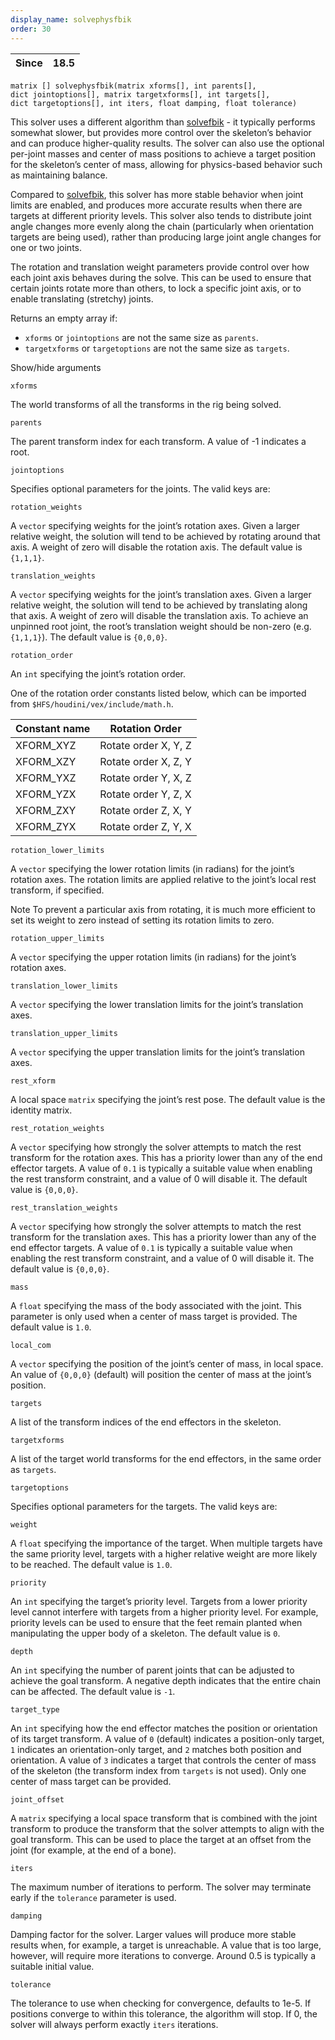 ```yaml
---
display_name: solvephysfbik
order: 30
---
```

| Since | 18.5 |
| --- | --- |

`matrix [] solvephysfbik(matrix xforms[], int parents[], dict jointoptions[], matrix targetxforms[], int targets[], dict targetoptions[], int iters, float damping, float tolerance)`

This solver uses a different algorithm than [solvefbik](solvefbik.html "Applies a full-body inverse kinematics algorithm to a skeleton.") - it typically performs somewhat slower, but provides more control over the skeleton’s behavior and can produce higher-quality results.
The solver can also use the optional per-joint masses and center of mass positions to achieve a target position for the skeleton’s center of mass, allowing for physics-based behavior such as maintaining balance.

Compared to [solvefbik](solvefbik.html "Applies a full-body inverse kinematics algorithm to a skeleton."), this solver has more stable behavior when joint limits are enabled, and produces more accurate results when there are targets at different priority levels.
This solver also tends to distribute joint angle changes more evenly along the chain (particularly when orientation targets are being used), rather than producing large joint angle changes for one or two joints.

The rotation and translation weight parameters provide control over how each joint axis behaves during the solve. This can be used to ensure that certain joints rotate more than others, to lock a specific joint axis, or to enable translating (stretchy) joints.

Returns an empty array if:

- `xforms` or `jointoptions` are not the same size as `parents`.
- `targetxforms` or `targetoptions` are not the same size as `targets`.

Show/hide arguments

`xforms`

The world transforms of all the transforms in the rig being solved.

`parents`

The parent transform index for each transform. A value of -1 indicates a root.

`jointoptions`

Specifies optional parameters for the joints. The valid keys are:

`rotation_weights`

A `vector` specifying weights for the joint’s rotation axes.
Given a larger relative weight, the solution will tend to be achieved by rotating around that axis.
A weight of zero will disable the rotation axis.
The default value is `{1,1,1}`.

`translation_weights`

A `vector` specifying weights for the joint’s translation axes.
Given a larger relative weight, the solution will tend to be achieved by translating along that axis.
A weight of zero will disable the translation axis.
To achieve an unpinned root joint, the root’s translation weight should be non-zero (e.g. `{1,1,1}`).
The default value is `{0,0,0}`.

`rotation_order`

An `int` specifying the joint’s rotation order.

One of the rotation order constants listed below, which can be imported from `$HFS/houdini/vex/include/math.h`.

| Constant name | Rotation Order |
| --- | --- |
| XFORM_XYZ | Rotate order X, Y, Z |
| XFORM_XZY | Rotate order X, Z, Y |
| XFORM_YXZ | Rotate order Y, X, Z |
| XFORM_YZX | Rotate order Y, Z, X |
| XFORM_ZXY | Rotate order Z, X, Y |
| XFORM_ZYX | Rotate order Z, Y, X |

`rotation_lower_limits`

A `vector` specifying the lower rotation limits (in radians) for the joint’s rotation axes.
The rotation limits are applied relative to the joint’s local rest transform, if specified.

Note
To prevent a particular axis from rotating, it is much more efficient to set its weight to zero instead of setting its rotation limits to zero.

`rotation_upper_limits`

A `vector` specifying the upper rotation limits (in radians) for the joint’s rotation axes.

`translation_lower_limits`

A `vector` specifying the lower translation limits for the joint’s translation axes.

`translation_upper_limits`

A `vector` specifying the upper translation limits for the joint’s translation axes.

`rest_xform`

A local space `matrix` specifying the joint’s rest pose.
The default value is the identity matrix.

`rest_rotation_weights`

A `vector` specifying how strongly the solver attempts to match the rest transform for the rotation axes.
This has a priority lower than any of the end effector targets.
A value of `0.1` is typically a suitable value when enabling the rest transform constraint, and a value of 0 will disable it.
The default value is `{0,0,0}`.

`rest_translation_weights`

A `vector` specifying how strongly the solver attempts to match the rest transform for the translation axes.
This has a priority lower than any of the end effector targets.
A value of `0.1` is typically a suitable value when enabling the rest transform constraint, and a value of 0 will disable it.
The default value is `{0,0,0}`.

`mass`

A `float` specifying the mass of the body associated with the joint.
This parameter is only used when a center of mass target is provided.
The default value is `1.0`.

`local_com`

A `vector` specifying the position of the joint’s center of mass, in local space.
An value of `{0,0,0}` (default) will position the center of mass at the joint’s position.

`targets`

A list of the transform indices of the end effectors in the skeleton.

`targetxforms`

A list of the target world transforms for the end effectors, in the same order as `targets`.

`targetoptions`

Specifies optional parameters for the targets. The valid keys are:

`weight`

A `float` specifying the importance of the target.
When multiple targets have the same priority level, targets with a higher relative weight are more likely to be reached.
The default value is `1.0`.

`priority`

An `int` specifying the target’s priority level.
Targets from a lower priority level cannot interfere with targets from a higher priority level.
For example, priority levels can be used to ensure that the feet remain planted when manipulating the upper body of a skeleton.
The default value is `0`.

`depth`

An `int` specifying the number of parent joints that can be adjusted to achieve the goal transform.
A negative depth indicates that the entire chain can be affected.
The default value is `-1`.

`target_type`

An `int` specifying how the end effector matches the position or orientation of its target transform.
A value of `0` (default) indicates a position-only target, `1` indicates an orientation-only target, and `2` matches both position and orientation.
A value of `3` indicates a target that controls the center of mass of the skeleton (the transform index from `targets` is not used).
Only one center of mass target can be provided.

`joint_offset`

A `matrix` specifying a local space transform that is combined with the joint transform to produce the transform that the solver attempts to align with the goal transform.
This can be used to place the target at an offset from the joint (for example, at the end of a bone).

`iters`

The maximum number of iterations to perform.
The solver may terminate early if the `tolerance` parameter is used.

`damping`

Damping factor for the solver.
Larger values will produce more stable results when, for example, a target is unreachable.
A value that is too large, however, will require more iterations to converge.
Around 0.5 is typically a suitable initial value.

`tolerance`

The tolerance to use when checking for convergence, defaults to 1e-5.
If positions converge to within this tolerance, the algorithm will stop.
If 0, the solver will always perform exactly `iters` iterations.

